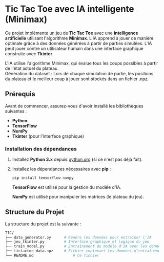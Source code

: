 # Tic Tac Toe avec IA intelligente (Minimax)

Ce projet implémente un jeu de **Tic Tac Toe** avec une **intelligence artificielle** utilisant l'algorithme **Minimax**. L'IA apprend à jouer de manière optimale grâce à des données générées à partir de parties simulées. L'IA peut jouer contre un utilisateur humain dans une interface graphique construite avec **Tkinter**.

L'IA utilise l'algorithme Minimax, qui évalue tous les coups possibles à partir de l'état actuel du plateau.  
Génération du dataset : Lors de chaque simulation de partie, les positions du plateau et le meilleur coup à jouer sont stockés dans un fichier .npz.

## Prérequis

Avant de commencer, assurez-vous d'avoir installé les bibliothèques suivantes :

- **Python**
- **TensorFlow**
- **NumPy**
- **Tkinter** (pour l'interface graphique)

### Installation des dépendances

1. Installez **Python 3.x** depuis [python.org](https://www.python.org) (si ce n'est pas déjà fait).

2. Installez les dépendances nécessaires avec **pip** :

   ```bash
   pip install tensorflow numpy
   ```

   **TensorFlow** est utilisé pour la gestion du modèle d'IA.

   **NumPy** est utilisé pour manipuler les matrices (le plateau du jeu).

## Structure du Projet

La structure du projet est la suivante :

```bash
TIC/
├── data_generator.py      # Génère les données pour entraîner l'IA
├── jeu_tkinter.py         # Interface graphique et logique du jeu
├── train_model.py         # Entraînement du modèle d'IA avec les données générées
├── tictactoe_data.npz     # Fichier contenant les données d'entraînement du modèle
└── README.md                  # Ce fichier
```
